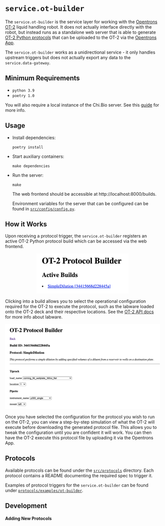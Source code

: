 # `service.ot-builder`

The `service.ot-builder` is the service layer for working with the [Opentrons OT-2](https://opentrons.com/ot-2/) liquid handling robot. It does not actually interface directly with the robot, but instead runs as a standalone web server that is able to generate [OT-2 Python protocols](https://docs.opentrons.com/v2/writing.html) that can be uploaded to the OT-2 via the [Opentrons App](https://opentrons.com/ot-app/).

The `service.ot-builder` works as a unidirectional service - it only handles upstream triggers but does not actually export any data to the `service.data-gateway`.

## Minimum Requirements

- `python 3.9`
- `poetry 1.0`

You will also require a local instance of the Chi.Bio server. See this [guide](../../docs/development.md#externalchibio-server) for more info.

## Usage

- Install dependencies:

  ```
  poetry install
  ```

- Start auxiliary containers:

  ```
  make dependencies
  ```

- Run the server:

  ```
  make
  ```

  The web frontend should be accessible at http://localhost:8000/builds.

  Environment variables for the server that can be configured can be found in [`src/config/config.py`](src/config/config.py).

## How it Works

Upon receiving a protocol trigger, the `service.ot-builder` registers an active OT-2 Python protocol build which can be accessed via the web frontend.

<p align="center">
  <img src="../../docs/assets/ot-builds.jpg" alt="ot-builds" width="300">
</p>

Clicking into a build allows you to select the operational configuration required for the OT-2 to execute the protocol, such as the labware loaded onto the OT-2 deck and their respective locations. See the [OT-2 API docs](https://docs.opentrons.com/v2/new_labware.html?highlight=deck) for more info about labware.

![ot-configuration](../../docs/assets/ot-configuration.jpg)

Once you have selected the configuration for the protocol you wish to run on the OT-2, you can view a step-by-step simulation of what the OT-2 will execute before downloading the generated protocol file. This allows you to tweak the configuration until you are confident it will work. You can then have the OT-2 execute this protocol file by uploading it via the Opentrons App.

## Protocols

Available protocols can be found under the [`src/protocols`](src/protocols) directory. Each protocol contains a README documenting the required spec to trigger it.

Examples of protocol triggers for the `service.ot-builder` can be found under [`protocols/examples/ot-builder`](../../protocols/examples/ot-builder).

## Development

#### Adding New Protocols
